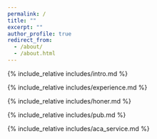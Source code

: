 ```yaml
---
permalink: /
title: ""
excerpt: ""
author_profile: true
redirect_from: 
  - /about/
  - /about.html
---
```


<span class='anchor' id='about-me'></span>

{% include_relative includes/intro.md %}

{% include_relative includes/experience.md %}

{% include_relative includes/honer.md %}

{% include_relative includes/pub.md %}

{% include_relative includes/aca_service.md %}
